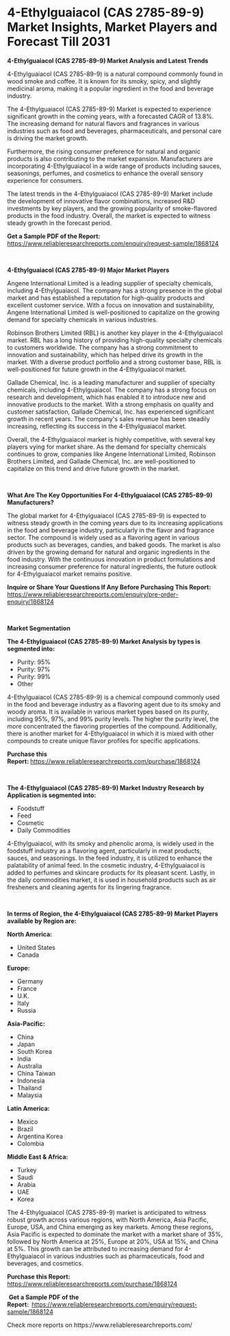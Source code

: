 <p><h1>4-Ethylguaiacol (CAS 2785-89-9) Market Insights, Market Players and Forecast Till 2031</h1></p><p><strong>4-Ethylguaiacol (CAS 2785-89-9) Market Analysis and Latest Trends</strong></p>
<p><p>4-Ethylguaiacol (CAS 2785-89-9) is a natural compound commonly found in wood smoke and coffee. It is known for its smoky, spicy, and slightly medicinal aroma, making it a popular ingredient in the food and beverage industry. </p><p>The 4-Ethylguaiacol (CAS 2785-89-9) Market is expected to experience significant growth in the coming years, with a forecasted CAGR of 13.8%. The increasing demand for natural flavors and fragrances in various industries such as food and beverages, pharmaceuticals, and personal care is driving the market growth. </p><p>Furthermore, the rising consumer preference for natural and organic products is also contributing to the market expansion. Manufacturers are incorporating 4-Ethylguaiacol in a wide range of products including sauces, seasonings, perfumes, and cosmetics to enhance the overall sensory experience for consumers. </p><p>The latest trends in the 4-Ethylguaiacol (CAS 2785-89-9) Market include the development of innovative flavor combinations, increased R&D investments by key players, and the growing popularity of smoke-flavored products in the food industry. Overall, the market is expected to witness steady growth in the forecast period.</p></p>
<p><strong>Get a Sample PDF of the Report:&nbsp;</strong> <a href="https://www.reliableresearchreports.com/enquiry/request-sample/1868124">https://www.reliableresearchreports.com/enquiry/request-sample/1868124</a></p>
<p>&nbsp;</p>
<p><strong>4-Ethylguaiacol (CAS 2785-89-9) Major Market Players</strong></p>
<p><p>Angene International Limited is a leading supplier of specialty chemicals, including 4-Ethylguaiacol. The company has a strong presence in the global market and has established a reputation for high-quality products and excellent customer service. With a focus on innovation and sustainability, Angene International Limited is well-positioned to capitalize on the growing demand for specialty chemicals in various industries.</p><p>Robinson Brothers Limited (RBL) is another key player in the 4-Ethylguaiacol market. RBL has a long history of providing high-quality specialty chemicals to customers worldwide. The company has a strong commitment to innovation and sustainability, which has helped drive its growth in the market. With a diverse product portfolio and a strong customer base, RBL is well-positioned for future growth in the 4-Ethylguaiacol market.</p><p>Gallade Chemical, Inc. is a leading manufacturer and supplier of specialty chemicals, including 4-Ethylguaiacol. The company has a strong focus on research and development, which has enabled it to introduce new and innovative products to the market. With a strong emphasis on quality and customer satisfaction, Gallade Chemical, Inc. has experienced significant growth in recent years. The company's sales revenue has been steadily increasing, reflecting its success in the 4-Ethylguaiacol market.</p><p>Overall, the 4-Ethylguaiacol market is highly competitive, with several key players vying for market share. As the demand for specialty chemicals continues to grow, companies like Angene International Limited, Robinson Brothers Limited, and Gallade Chemical, Inc. are well-positioned to capitalize on this trend and drive future growth in the market.</p></p>
<p>&nbsp;</p>
<p><strong>What Are The Key Opportunities For 4-Ethylguaiacol (CAS 2785-89-9) Manufacturers?</strong></p>
<p><p>The global market for 4-Ethylguaiacol (CAS 2785-89-9) is expected to witness steady growth in the coming years due to its increasing applications in the food and beverage industry, particularly in the flavor and fragrance sector. The compound is widely used as a flavoring agent in various products such as beverages, candies, and baked goods. The market is also driven by the growing demand for natural and organic ingredients in the food industry. With the continuous innovation in product formulations and increasing consumer preference for natural ingredients, the future outlook for 4-Ethylguaiacol market remains positive.</p></p>
<p><strong>Inquire or Share Your Questions If Any Before Purchasing This Report:</strong> <a href="https://www.reliableresearchreports.com/enquiry/pre-order-enquiry/1868124">https://www.reliableresearchreports.com/enquiry/pre-order-enquiry/1868124</a></p>
<p>&nbsp;</p>
<p><strong>Market Segmentation</strong></p>
<p><strong>The 4-Ethylguaiacol (CAS 2785-89-9) Market Analysis by types is segmented into:</strong></p>
<p><ul><li>Purity: 95%</li><li>Purity: 97%</li><li>Purity: 99%</li><li>Other</li></ul></p>
<p><p>4-Ethylguaiacol (CAS 2785-89-9) is a chemical compound commonly used in the food and beverage industry as a flavoring agent due to its smoky and woody aroma. It is available in various market types based on its purity, including 95%, 97%, and 99% purity levels. The higher the purity level, the more concentrated the flavoring properties of the compound. Additionally, there is another market for 4-Ethylguaiacol in which it is mixed with other compounds to create unique flavor profiles for specific applications.</p></p>
<p><strong>Purchase this Report:&nbsp;</strong><a href="https://www.reliableresearchreports.com/purchase/1868124">https://www.reliableresearchreports.com/purchase/1868124</a></p>
<p>&nbsp;</p>
<p><strong>The 4-Ethylguaiacol (CAS 2785-89-9) Market Industry Research by Application is segmented into:</strong></p>
<p><ul><li>Foodstuff</li><li>Feed</li><li>Cosmetic</li><li>Daily Commodities</li></ul></p>
<p><p>4-Ethylguaiacol, with its smoky and phenolic aroma, is widely used in the foodstuff industry as a flavoring agent, particularly in meat products, sauces, and seasonings. In the feed industry, it is utilized to enhance the palatability of animal feed. In the cosmetic industry, 4-Ethylguaiacol is added to perfumes and skincare products for its pleasant scent. Lastly, in the daily commodities market, it is used in household products such as air fresheners and cleaning agents for its lingering fragrance.</p></p>
<p>&nbsp;</p>
<p><strong>In terms of Region, the 4-Ethylguaiacol (CAS 2785-89-9) Market Players available by Region are:</strong></p>
<p>
    <p> <strong> North America: </strong>
        <ul>
            <li>United States</li>
            <li>Canada</li>
        </ul>
        </p> 
    <p> <strong> Europe: </strong>
        <ul>
            <li>Germany</li>
            <li>France</li>
            <li>U.K.</li>
            <li>Italy</li>
            <li>Russia</li>
        </ul>
        </p> 
    <p> <strong> Asia-Pacific: </strong>
        <ul>
            <li>China</li>
            <li>Japan</li>
            <li>South Korea</li>
            <li>India</li>
            <li>Australia</li>
            <li>China Taiwan</li>
            <li>Indonesia</li>
            <li>Thailand</li>
            <li>Malaysia</li>
        </ul>
        </p> 
    <p> <strong> Latin America: </strong>
        <ul>
            <li>Mexico</li>
            <li>Brazil</li>
            <li>Argentina Korea</li>
            <li>Colombia</li>
        </ul>
        </p> 
    <p> <strong> Middle East & Africa: </strong>
        <ul>
            <li>Turkey</li>
            <li>Saudi</li>
            <li>Arabia</li>
            <li>UAE</li>
            <li>Korea</li>
        </ul>
    </p>
    </p>
<p><p>The 4-Ethylguaiacol (CAS 2785-89-9) market is anticipated to witness robust growth across various regions, with North America, Asia Pacific, Europe, USA, and China emerging as key markets. Among these regions, Asia Pacific is expected to dominate the market with a market share of 35%, followed by North America at 25%, Europe at 20%, USA at 15%, and China at 5%. This growth can be attributed to increasing demand for 4-Ethylguaiacol in various industries such as pharmaceuticals, food and beverages, and cosmetics.</p></p>
<p><strong>Purchase this Report: </strong><a href="https://www.reliableresearchreports.com/purchase/1868124">https://www.reliableresearchreports.com/purchase/1868124</a></p>
<p>&nbsp;<strong>Get a Sample PDF of the Report:&nbsp;&nbsp;</strong><a href="https://www.reliableresearchreports.com/enquiry/request-sample/1868124">https://www.reliableresearchreports.com/enquiry/request-sample/1868124</a></p>
<p><strong></strong></p>
<p>Check more reports on https://www.reliableresearchreports.com/</p>